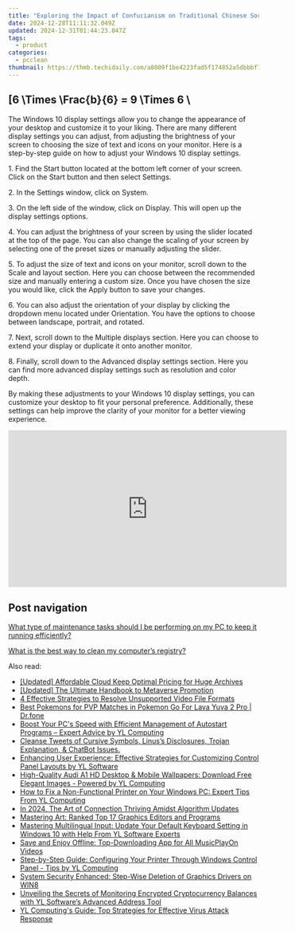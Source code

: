 ```yaml
---
title: "Exploring the Impact of Confucianism on Traditional Chinese Society: An In-Depth Analysis"
date: 2024-12-28T11:11:32.049Z
updated: 2024-12-31T01:44:23.047Z
tags:
  - product
categories:
  - pcclean
thumbnail: https://thmb.techidaily.com/a8009f1be4223fad5f174852a5dbbbf732624444e76009d5f2106549ef1886ec.jpg
---
```


## \[6 \Times \Frac{b}{6} = 9 \Times 6 \

The Windows 10 display settings allow you to change the appearance of your desktop and customize it to your liking. There are many different display settings you can adjust, from adjusting the brightness of your screen to choosing the size of text and icons on your monitor. Here is a step-by-step guide on how to adjust your Windows 10 display settings. 

1\. Find the Start button located at the bottom left corner of your screen. Click on the Start button and then select Settings.

2\. In the Settings window, click on System.

3\. On the left side of the window, click on Display. This will open up the display settings options. 

4\. You can adjust the brightness of your screen by using the slider located at the top of the page. You can also change the scaling of your screen by selecting one of the preset sizes or manually adjusting the slider.

5\. To adjust the size of text and icons on your monitor, scroll down to the Scale and layout section. Here you can choose between the recommended size and manually entering a custom size. Once you have chosen the size you would like, click the Apply button to save your changes.

6\. You can also adjust the orientation of your display by clicking the dropdown menu located under Orientation. You have the options to choose between landscape, portrait, and rotated.

7\. Next, scroll down to the Multiple displays section. Here you can choose to extend your display or duplicate it onto another monitor.

8\. Finally, scroll down to the Advanced display settings section. Here you can find more advanced display settings such as resolution and color depth. 

By making these adjustments to your Windows 10 display settings, you can customize your desktop to fit your personal preference. Additionally, these settings can help improve the clarity of your monitor for a better viewing experience.

<!-- affiliate ads begin -->
<iframe width="560" height="315" src="https://www.youtube.com/embed/n4cc4BSqJls?si=Hkd9vwQDqeCGN7XG" title="YouTube video player" frameborder="0" allow="accelerometer; autoplay; clipboard-write; encrypted-media; gyroscope; picture-in-picture; web-share" referrerpolicy="strict-origin-when-cross-origin" allowfullscreen></iframe>
<!-- affiliate ads end -->

## Post navigation

[What type of maintenance tasks should I be performing on my PC to keep it running efficiently?](https://tools.techidaily.com/pcclean/products/)

[What is the best way to clean my computer’s registry?](https://tools.techidaily.com/pcclean/products/)

<ins class="adsbygoogle"
     style="display:block"
     data-ad-format="autorelaxed"
     data-ad-client="ca-pub-7571918770474297"
     data-ad-slot="1223367746"></ins>

<ins class="adsbygoogle"
     style="display:block"
     data-ad-client="ca-pub-7571918770474297"
     data-ad-slot="8358498916"
     data-ad-format="auto"
     data-full-width-responsive="true"></ins>

<span class="atpl-alsoreadstyle">Also read:</span>
<div><ul>
<li><a href="https://extra-resources.techidaily.com/updated-affordable-cloud-keep-optimal-pricing-for-huge-archives/"><u>[Updated] Affordable Cloud Keep Optimal Pricing for Huge Archives</u></a></li>
<li><a href="https://article-helps.techidaily.com/updated-the-ultimate-handbook-to-metaverse-promotion/"><u>[Updated] The Ultimate Handbook to Metaverse Promotion</u></a></li>
<li><a href="https://solve-hot.techidaily.com/4-effective-strategies-to-resolve-unsupported-video-file-formats/"><u>4 Effective Strategies to Resolve Unsupported Video File Formats</u></a></li>
<li><a href="https://android-pokemon-go.techidaily.com/best-pokemons-for-pvp-matches-in-pokemon-go-for-lava-yuva-2-pro-drfone-by-drfone-virtual-android/"><u>Best Pokemons for PVP Matches in Pokemon Go For Lava Yuva 2 Pro | Dr.fone</u></a></li>
<li><a href="https://discover-alternatives.techidaily.com/boost-your-pcs-speed-with-efficient-management-of-autostart-programs-expert-advice-by-yl-computing/"><u>Boost Your PC's Speed with Efficient Management of Autostart Programs – Expert Advice by YL Computing</u></a></li>
<li><a href="https://tech-revival.techidaily.com/cleanse-tweets-of-cursive-symbols-linuss-disclosures-trojan-explanation-and-chatbot-issues/"><u>Cleanse Tweets of Cursive Symbols, Linus’s Disclosures, Trojan Explanation, & ChatBot Issues.</u></a></li>
<li><a href="https://discover-alternatives.techidaily.com/enhancing-user-experience-effective-strategies-for-customizing-control-panel-layouts-by-yl-software/"><u>Enhancing User Experience: Effective Strategies for Customizing Control Panel Layouts by YL Software</u></a></li>
<li><a href="https://discover-alternatives.techidaily.com/high-quality-audi-a1-hd-desktop-and-mobile-wallpapers-download-free-elegant-images-powered-by-yl-computing/"><u>High-Quality Audi A1 HD Desktop & Mobile Wallpapers: Download Free Elegant Images - Powered by YL Computing</u></a></li>
<li><a href="https://discover-alternatives.techidaily.com/how-to-fix-a-non-functional-printer-on-your-windows-pc-expert-tips-from-yl-computing/"><u>How to Fix a Non-Functional Printer on Your Windows PC: Expert Tips From YL Computing</u></a></li>
<li><a href="https://instagram-videos.techidaily.com/in-2024-the-art-of-connection-thriving-amidst-algorithm-updates/"><u>In 2024, The Art of Connection Thriving Amidst Algorithm Updates</u></a></li>
<li><a href="https://techno-recovery.techidaily.com/mastering-art-ranked-top-17-graphics-editors-and-programs/"><u>Mastering Art: Ranked Top 17 Graphics Editors and Programs</u></a></li>
<li><a href="https://discover-alternatives.techidaily.com/mastering-multilingual-input-update-your-default-keyboard-setting-in-windows-10-with-help-from-yl-software-experts/"><u>Mastering Multilingual Input: Update Your Default Keyboard Setting in Windows 10 with Help From YL Software Experts</u></a></li>
<li><a href="https://win-studio.techidaily.com/save-and-enjoy-offline-top-downloading-app-for-all-musicplayon-videos/"><u>Save and Enjoy Offline: Top-Downloading App for All MusicPlayOn Videos</u></a></li>
<li><a href="https://discover-alternatives.techidaily.com/step-by-step-guide-configuring-your-printer-through-windows-control-panel-tips-by-yl-computing/"><u>Step-by-Step Guide: Configuring Your Printer Through Windows Control Panel - Tips by YL Computing</u></a></li>
<li><a href="https://graphic-issues.techidaily.com/system-security-enhanced-step-wise-deletion-of-graphics-drivers-on-win8/"><u>System Security Enhanced: Step-Wise Deletion of Graphics Drivers on WIN8</u></a></li>
<li><a href="https://discover-alternatives.techidaily.com/unveiling-the-secrets-of-monitoring-encrypted-cryptocurrency-balances-with-yl-softwares-advanced-address-tool/"><u>Unveiling the Secrets of Monitoring Encrypted Cryptocurrency Balances with YL Software’s Advanced Address Tool</u></a></li>
<li><a href="https://discover-alternatives.techidaily.com/yl-computings-guide-top-strategies-for-effective-virus-attack-response/"><u>YL Computing's Guide: Top Strategies for Effective Virus Attack Response</u></a></li>
</ul></div>


